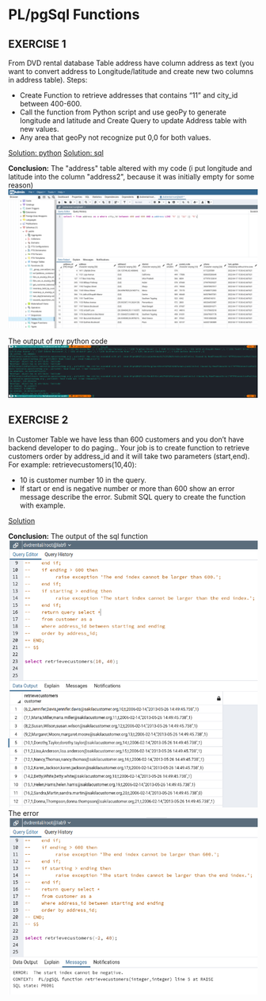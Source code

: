 # PL/pgSql Functions
## EXERCISE 1
From DVD rental database Table address have column address as text (you want to convert address to Longitude/latitude and create new two columns in address table).
Steps:
- Create Function to retrieve addresses that contains “11” and city_id between 400-600.
- Call the function from Python script and use geoPy to generate longitude and latitude and Create Query to update Address table with new values.
- Any area that geoPy not recognize put 0,0 for both values.

[Solution: python](./ex1.py)
[Solution: sql](./ex1.sql)

**Conclusion:**
The "address" table altered with my code (i put longitude and latitude into the column "address2", because it was initially empty for some reason)
 ![alt text](https://github.com/ashera1323/Databases/blob/main/week9/ex1.png)
 
The output of my python code
 ![alt text](https://github.com/ashera1323/Databases/blob/main/week9/ex1-console.png)

## EXERCISE 2
In Customer Table we have less than 600 customers and you don’t have backend developer to do paging.. Your job is to create function to retrieve customers order by address_id and it will take two parameters (start,end).
For example: retrievecustomers(10,40):
- 10 is customer number 10 in the query.
- If start or end is negative number or more than 600 show an error message describe the error.
Submit SQL query to create the function with example.

[Solution](./ex2.sql)

**Conclusion:**
The output of the sql function
 ![alt text](https://github.com/ashera1323/Databases/blob/main/week9/ex2.png)
The error
 ![alt text](https://github.com/ashera1323/Databases/blob/main/week9/ex2-error.png)

